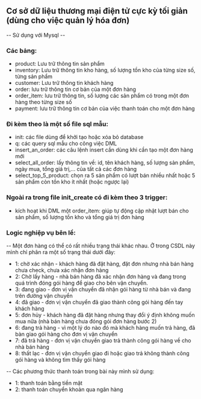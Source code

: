 ## Cơ sở dữ liệu thương mại điện tử cực kỳ tối giản (dùng cho việc quản lý hóa đơn)
-- Sử dụng với Mysql --

### Các bảng:
- product: Lưu trữ thông tin sản phẩm
- inventory: Lưu trữ thông tin kho hàng, số lượng tồn kho của từng size số, từng sản phẩm
- customer: Lưu trữ thông tin khách hàng
- order: lưu trữ thông tin cơ bản của một đơn hàng
- order_item: lưu trữ thông tin, số lượng các sản phẩm có trong một đơn hàng theo từng size số
- payment: lưu trữ thông tin cơ bản của việc thanh toán cho một đơn hàng

### Đi kèm theo là một số file sql mẫu:
- init: các file dùng để khởi tạo hoặc xóa bỏ database
- q: các query sql mẫu cho công việc DML
- insert_an_order: các câu lệnh insert cần dùng khi cần tạo một đơn hàng mới
- select_all_order: lấy thông tin về: id, tên khách hàng, số lượng sản phẩm, ngày mua, tổng giá trị,... của tất cả các đơn hàng
- select_top_5_product: chọn ra 5 sản phẩm có lượt bán nhiều nhất hoặc 5 sản phẩm còn tồn kho ít nhất (hoặc ngược lại)

### Ngoài ra trong file init_create có đi kèm theo 3 trigger:
- kích hoạt khi DML một order_item: giúp tự động cập nhật lượt bán cho sản phẩm, số lượng tồn kho và tổng giá trị đơn hàng

### Logic nghiệp vụ bên lề:
-- Một đơn hàng có thể có rất nhiều trạng thái khác nhau. Ở trong CSDL này mình chỉ phân ra một số trạng thái dưới đây:
+ 1: chờ xác nhận - khách hàng đã đặt hàng, đặt đơn nhưng nhà bán hàng chưa check, chưa xác nhận đơn hàng
+ 2: Chờ lấy hàng - nhà bán hàng đã xác nhận đơn hàng và đang trong quá trình đóng gói hàng để giao cho bên vận chuyển.
+ 3: đang giao - đơn vị vận chuyển đã nhận gói hàng từ nhà bán và đang trên đường vận chuyển
+ 4: đã giao - đơn vị vận chuyển đã giao thành công gói hàng đến tay khách hàng
+ 5: đơn hủy - khách hàng đã đặt hàng nhưng thay đổi ý định không muốn mua nữa (nhà bán hàng chưa đóng gói đơn hàng bước 2)
+ 6: đang trả hàng - vì một lý do nào đó mà khách hàng muốn trả hàng, đã bàn giao gói hàng cho đơn vị vận chuyển
+ 7: đã trả hàng - đơn vị vận chuyển giao trả thành công gói hàng về cho nhà bán hàng
+ 8: thất lạc - đơn vị vận chuyển giao đi hoặc giao trả không thành công gói hàng và không tìm thấy gói hàng

-- Các phương thức thanh toán trong bài này mình sử dụng:
+ 1: thanh toán bằng tiền mặt
+ 2: thanh toán chuyển khoản qua ngân hàng

